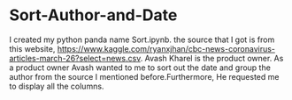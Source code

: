 # Sort-Author-and-Date
I created my python panda name Sort.ipynb. the source that I got is from this website, https://www.kaggle.com/ryanxjhan/cbc-news-coronavirus-articles-march-26?select=news.csv.
Avash Kharel is the product owner. As a product owner Avash wanted to me to sort out the date and group the author from the source I mentioned before.Furthermore, He requested me to display all the columns. 
